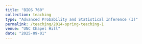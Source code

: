 ```yaml
---
title: "BIOS 760"
collection: teaching
type: "Advanced Probability and Statistical Inference (I)"
permalink: /teaching/2014-spring-teaching-1
venue: "UNC Chapel Hill"
date: "2025-09-01"
---
```


